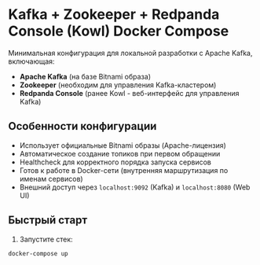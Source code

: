# Kafka + Zookeeper + Redpanda Console (Kowl) Docker Compose

Минимальная конфигурация для локальной разработки с Apache Kafka, включающая:

- **Apache Kafka** (на базе Bitnami образа)
- **Zookeeper** (необходим для управления Kafka-кластером)
- **Redpanda Console** (ранее Kowl - веб-интерфейс для управления Kafka)

## Особенности конфигурации

- Использует официальные Bitnami образы (Apache-лицензия)
- Автоматическое создание топиков при первом обращении
- Healthcheck для корректного порядка запуска сервисов
- Готов к работе в Docker-сети (внутренняя маршрутизация по именам сервисов)
- Внешний доступ через `localhost:9092` (Kafka) и `localhost:8080` (Web UI)

## Быстрый старт

1. Запустите стек:
```bash
docker-compose up
